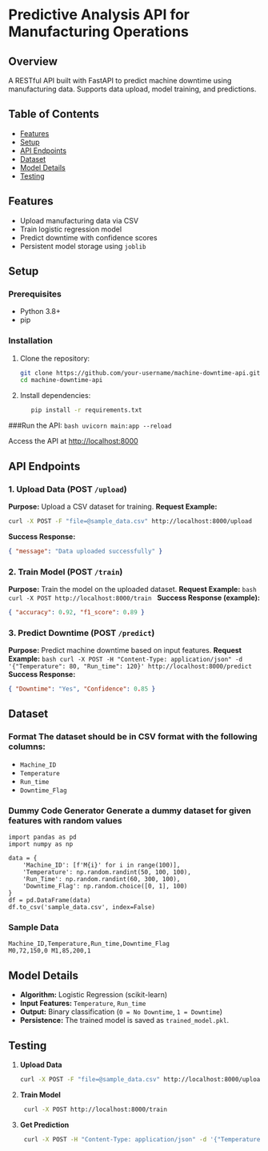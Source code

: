 # Predictive Analysis API for Manufacturing Operations

## Overview
A RESTful API built with FastAPI to predict machine downtime using manufacturing data. Supports data upload, model training, and predictions.

## Table of Contents
- [Features](#features)
- [Setup](#setup)
- [API Endpoints](#api-endpoints)
- [Dataset](#dataset)
- [Model Details](#model-details)
- [Testing](#testing)

## Features
- Upload manufacturing data via CSV
- Train logistic regression model
- Predict downtime with confidence scores
- Persistent model storage using `joblib`

## Setup

### Prerequisites
- Python 3.8+
- pip

### Installation
1. Clone the repository:
   ```bash
   git clone https://github.com/your-username/machine-downtime-api.git
   cd machine-downtime-api


2. Install dependencies:
   ```bash
      pip install -r requirements.txt
   ```
   
###Run the API:
    ```bash
   uvicorn main:app --reload
     ```

   Access the API at [http://localhost:8000](http://localhost:8000) 
   
## **API Endpoints** 

### 1. **Upload Data** (POST `/upload`)
   **Purpose:** Upload a CSV dataset for training. 
   **Request Example:** 
   ```bash   
   curl -X POST -F "file=@sample_data.csv" http://localhost:8000/upload
 ```
   **Success Response:**
   ```json
   { "message": "Data uploaded successfully" }
   ```
### 2. **Train Model** (POST `/train`) 
   **Purpose:** Train the model on the uploaded dataset. 
   **Request Example:** 
    ```bash
    curl -X POST http://localhost:8000/train
    ``` 
**Success Response (example):** 
```json
{ "accuracy": 0.92, "f1_score": 0.89 }
 ```
 ### 3. **Predict Downtime** (POST `/predict`) 
   **Purpose:** Predict machine downtime based on input features. 
   **Request Example:**
    ```bash
    curl -X POST -H "Content-Type: application/json" -d '{"Temperature": 80, "Run_time": 120}' http://localhost:8000/predict
    ```
   **Success Response:**
   ```json 
   { "Downtime": "Yes", "Confidence": 0.85 }
 ```

## **Dataset** 
### **Format** The dataset should be in CSV format with the following columns:
   - `Machine_ID`
   - `Temperature`
   - `Run_time`
   - `Downtime_Flag`

### **Dummy Code Generator** Generate a dummy dataset for given features with random values
```Code
import pandas as pd
import numpy as np

data = {
    'Machine_ID': [f'M{i}' for i in range(100)],
    'Temperature': np.random.randint(50, 100, 100),
    'Run_Time': np.random.randint(60, 300, 100),
    'Downtime_Flag': np.random.choice([0, 1], 100)
}
df = pd.DataFrame(data)
df.to_csv('sample_data.csv', index=False)
```

### **Sample Data** 
```csv 
Machine_ID,Temperature,Run_time,Downtime_Flag
M0,72,150,0 M1,85,200,1
```

## **Model Details** 
   - **Algorithm:** Logistic Regression (scikit-learn)
   - **Input Features:** `Temperature`, `Run_time`
   - **Output:** Binary classification (`0 = No Downtime`, `1 = Downtime`)
   - **Persistence:** The trained model is saved as `trained_model.pkl`.
     
## Testing 
1. **Upload Data**
   ```bash
   curl -X POST -F "file=@sample_data.csv" http://localhost:8000/upload
   ```
2. **Train Model**
   ```bash
    curl -X POST http://localhost:8000/train
    ```
3. **Get Prediction**
   ```bash
    curl -X POST -H "Content-Type: application/json" -d '{"Temperature": 75, "Run_Time": 180}' http://localhost:8000/predict
    ```
